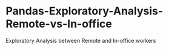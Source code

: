 # Pandas-Exploratory-Analysis-Remote-vs-In-office
Exploratory Analysis between Remote and In-office workers
